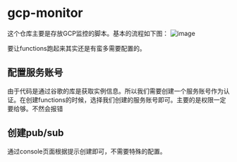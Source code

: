 # gcp-monitor

这个仓库主要是存放GCP监控的脚本。基本的流程如下图：
![image](https://user-images.githubusercontent.com/95392635/185087278-92067db5-9199-4bca-a255-0e7e458396fb.png)


要让functions跑起来其实还是有蛮多需要配置的。

## 配置服务账号
由于代码是通过谷歌的库是获取实例信息。所以我们需要创建一个服务账号作为认证。在创建functions的时候，选择我们创建的服务账号即可。主要的是权限一定要给够。不然会报错

## 创建pub/sub
通过console页面根据提示创建即可，不需要特殊的配置。

